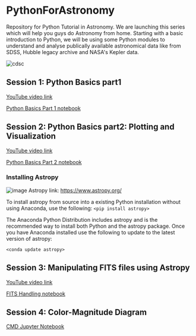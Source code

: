 # PythonForAstronomy
Repository for Python Tutorial in Astronomy. We are launching this series which will help you guys do Astronomy from home.
Starting with a basic introduction to Python, we will be using some Python modules to understand and analyse publically available astronomical data like from SDSS, Hubble legacy archive and NASA's Kepler data.

![cdsc](https://raw.githubusercontent.com/Horizonrepo/PythonForAstronomy/master/Poster.jpeg)


## Session 1: Python Basics part1


[YouTube video link](https://youtu.be/HfYR0uwYAyM)


[Python Basics Part 1 notebook](https://github.com/Horizonrepo/PythonForAstronomy/blob/master/Python%20Basics1/PYTHON%20TUTORIAL%201.ipynb)

## Session 2: Python Basics part2: Plotting and Visualization


[YouTube video link](https://youtu.be/bGQQnNWlcMM)

[Python Basics Part 2 notebook](https://github.com/Horizonrepo/PythonForAstronomy/blob/master/Python%20Basic%202/PYTHON_TUTORIAL%202.ipynb)


### Installing Astropy

![image](https://upload.wikimedia.org/wikipedia/commons/5/5a/Logo_of_the_Astropy_Project.png)
Astropy link: https://www.astropy.org/

To install astropy from source into a existing Python installation without using Anaconda, use the following:
`<pip install astropy>`
  
The Anaconda Python Distribution includes astropy and is the recommended way to install both Python and the astropy package. Once you have Anaconda installed use the following to update to the latest version of astropy:

`<conda update astropy>`
  
## Session 3: Manipulating FITS files using Astropy

[YouTube video link](https://youtu.be/goH9yXu4jWw)

[FITS Handling notebook](https://github.com/Horizonrepo/PythonForAstronomy/blob/master/FITS%20Handling/PythonforAstronomy3.ipynb)


## Session 4: Color-Magnitude Diagram
[CMD Jupyter Notebook](https://github.com/Horizonrepo/PythonForAstronomy/blob/master/Color-Magnitude-Diagrams/Color-Magnitude%20Diagrams.ipynb)
